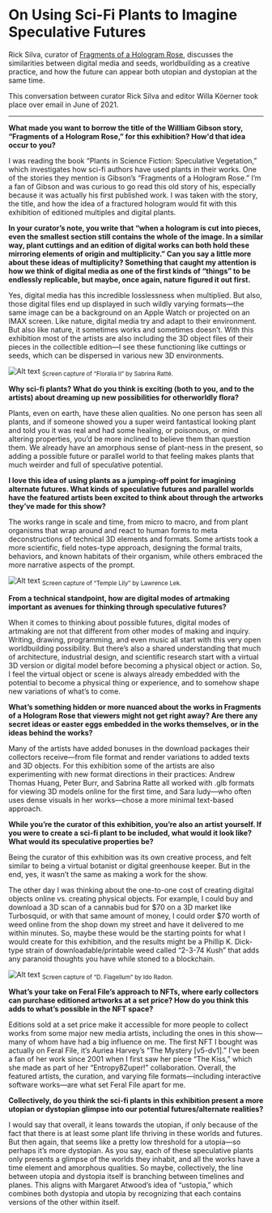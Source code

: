 # On Using Sci-Fi Plants to Imagine Speculative Futures

Rick Silva, curator of [Fragments of a Hologram Rose](https://feralfile.com/exhibitions/fragments-of-a-hologram-rose-liz), discusses the similarities between digital media and seeds, worldbuilding as a creative practice, and how the future can appear both utopian and dystopian at the same time.

This conversation between curator Rick Silva and editor Willa Köerner took place over email in June of 2021.

---

**What made you want to borrow the title of the Willliam Gibson story, “Fragments of a Hologram Rose,” for this exhibition? How'd that idea occur to you?**

I was reading the book “Plants in Science Fiction: Speculative Vegetation,” which investigates how sci-fi authors have used plants in their works. One of the stories they mention is Gibson’s “Fragments of a Hologram Rose.” I’m a fan of Gibson and was curious to go read this old story of his, especially because it was actually his first published work. I was taken with the story, the title, and how the idea of a fractured hologram would fit with this exhibition of editioned multiples and digital plants.

**In your curator’s note, you write that “when a hologram is cut into pieces, even the smallest section still contains the whole of the image. In a similar way, plant cuttings and an edition of digital works can both hold these mirroring elements of origin and multiplicity.” Can you say a little more about these ideas of multiplicity? Something that caught my attention is how we think of digital media as one of the first kinds of “things” to be endlessly replicable, but maybe, once again, nature figured it out first.**

Yes, digital media has this incredible losslessness when multiplied. But also, those digital files end up displayed in such wildly varying formats—the same image can be a background on an Apple Watch or projected on an IMAX screen. Like nature, digital media try and adapt to their environment. But also like nature, it sometimes works and sometimes doesn’t. With this exhibition most of the artists are also including the 3D object files of their pieces in the collectible edition—I see these functioning like cuttings or seeds, which can be dispersed in various new 3D environments.

![Alt text](https://dashboard.feralfile.com/assets/imgs/hologram-rose-sabrina.jpg)
<sub>Screen capture of “Floralia II” by Sabrina Ratté.</sub>

**Why sci-fi plants? What do you think is exciting (both to you, and to the artists) about dreaming up new possibilities for otherworldly flora?**

Plants, even on earth, have these alien qualities. No one person has seen all plants, and if someone showed you a super weird fantastical looking plant and told you it was real and had some healing, or poisonous, or mind altering properties, you’d be more inclined to believe them than question them. We already have an amorphous sense of plant-ness in the present, so adding a possible future or parallel world to that feeling makes plants that much weirder and full of speculative potential.

**I love this idea of using plants as a jumping-off point for imagining alternate futures. What kinds of speculative futures and parallel worlds have the featured artists been excited to think about through the artworks they’ve made for this show?**

The works range in scale and time, from micro to macro, and from plant organisms that wrap around and react to human forms to meta deconstructions of technical 3D elements and formats. Some artists took a more scientific, field notes-type approach, designing the formal traits, behaviors, and known habitats of their organism, while others embraced the more narrative aspects of the prompt.

![Alt text](https://dashboard.feralfile.com/assets/imgs/hologram-rose-Lawrence.jpg)
<sub>Screen capture of “Temple Lily” by Lawrence Lek.</sub>

**From a technical standpoint, how are digital modes of artmaking important as avenues for thinking through speculative futures?**

When it comes to thinking about possible futures, digital modes of artmaking are not that different from other modes of making and inquiry. Writing, drawing, programming, and even music all start with this very open worldbuilding possibility. But there’s also a shared understanding that much of architecture, industrial design, and scientific research start with a virtual 3D version or digital model before becoming a physical object or action. So, I feel the virtual object or scene is always already embedded with the potential to become a physical thing or experience, and to somehow shape new variations of what’s to come.

**What’s something hidden or more nuanced about the works in Fragments of a Hologram Rose that viewers might not get right away? Are there any secret ideas or easter eggs embedded in the works themselves, or in the ideas behind the works?**

Many of the artists have added bonuses in the download packages their collectors receive—from file format and render variations to added texts and 3D objects. For this exhibition some of the artists are also experimenting with new format directions in their practices: Andrew Thomas Huang, Peter Burr, and Sabrina Ratte all worked with .glb formats for viewing 3D models online for the first time, and Sara ludy—who often uses dense visuals in her works—chose a more minimal text-based approach.

**While you’re the curator of this exhibition, you’re also an artist yourself. If you were to create a sci-fi plant to be included, what would it look like? What would its speculative properties be?**

Being the curator of this exhibition was its own creative process, and felt similar to being a virtual botanist or digital greenhouse keeper. But in the end, yes, it wasn’t the same as making a work for the show.

The other day I was thinking about the one-to-one cost of creating digital objects online vs. creating physical objects. For example, I could buy and download a 3D scan of a cannabis bud for $70 on a 3D market like Turbosquid, or with that same amount of money, I could order $70 worth of weed online from the shop down my street and have it delivered to me within minutes. So, maybe these would be the starting points for what I would create for this exhibition, and the results might be a Phillip K. Dick-type strain of downloadable/printable weed called “2-3-74 Kush” that adds any paranoid thoughts you have while stoned to a blockchain.

![Alt text](https://dashboard.feralfile.com/assets/imgs/hologram-rose-radon.jpg)
<sub>Screen capture of “D. Flagellum” by Ido Radon.</sub>

**What’s your take on Feral File’s approach to NFTs, where early collectors can purchase editioned artworks at a set price? How do you think this adds to what’s possible in the NFT space?**

Editions sold at a set price make it accessible for more people to collect works from some major new media artists, including the ones in this show—many of whom have had a big influence on me. The first NFT I bought was actually on Feral File, it’s Auriea Harvey’s “The Mystery [v5-dv1].” I’ve been a fan of her work since 2001 when I first saw her piece “The Kiss,” which she made as part of her “Entropy8Zuper!” collaboration. Overall, the featured artists, the curation, and varying file formats—including interactive software works—are what set Feral File apart for me.

**Collectively, do you think the sci-fi plants in this exhibition present a more utopian or dystopian glimpse into our potential futures/alternate realities?**

I would say that overall, it leans towards the utopian, if only because of the fact that there is at least some plant life thriving in these worlds and futures. But then again, that seems like a pretty low threshold for a utopia—so perhaps it’s more dystopian. As you say, each of these speculative plants only presents a glimpse of the worlds they inhabit, and all the works have a time element and amorphous qualities. So maybe, collectively, the line between utopia and dystopia itself is branching between timelines and planes. This aligns with Margaret Atwood’s idea of “ustopia,” which combines both dystopia and utopia by recognizing that each contains versions of the other within itself.
